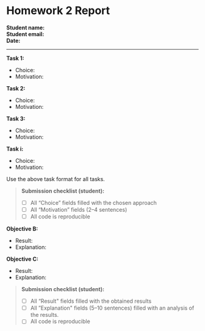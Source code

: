 # Homework 2 Report

**Student name:**  
**Student email:**  
**Date:**  

---

**Task 1:**
- Choice:
- Motivation:

**Task 2:**
- Choice:
- Motivation:

**Task 3:**
- Choice:
- Motivation:

**Task i:**
- Choice:
- Motivation:

Use the above task format for all tasks.

> **Submission checklist (student):**  
> - [ ] All “Choice” fields filled with the chosen approach
> - [ ] All “Motivation” fields (2–4 sentences)  
> - [ ] All code is reproducible

**Objective B:**
- Result:
- Explanation: 

**Objective C:**
- Result:
- Explanation: 

> **Submission checklist (student):**  
> - [ ] All “Result" fields filled with the obtained results
> - [ ] All ”Explanation" fields (5–10 sentences) filled with an analysis of the results.
> - [ ] All code is reproducible

